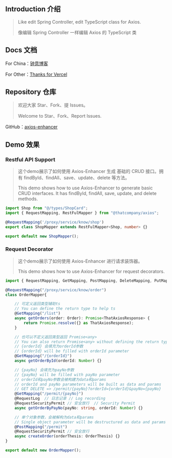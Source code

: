## Introduction 介绍
> Like edit Spring Controller, edit TypeScript class for Axios.
> 
> 像编辑 Spring Controller 一样编辑 Axios 的 TypeScript 类


## Docs 文档

For China：[钟意博客](https://blog.thatcoder.cn/)

For Other：[Thanks for Vercel](https://axios-enhancer.docs.thatcoder.cn/)

## Repository 仓库
> 欢迎大家 Star、Fork、提 Issues。
> 
> Welcome to Star、Fork、Report Issues.

GitHub：[axios-enhancer](https://github.com/ThatCoders/axios-enhancer)

## Demo 效果
### Restful API Support
> 这个demo展示了如何使用 Axios-Enhancer 生成 基础的 CRUD 接口。拥有 findById、findAll、save、update、delete 等方法。
> 
> This demo shows how to use Axios-Enhancer to generate basic CRUD interfaces. It has findById, findAll, save, update, and delete methods.

```typescript
import Shop from "@/types/ShopCard";
import { RequestMapping, RestFulMapper } from "@thatcompany/axios";

@RequestMapping('/proxy/service/know/shop')
export class ShopMapper extends RestFulMapper<Shop, number> {}

export default new ShopMapper();
```
### Request Decorator
> 这个demo展示了如何使用 Axios-Enhancer 进行请求装饰器。
> 
> This demo shows how to use Axios-Enhancer for request decorators.

```typescript
import { RequestMapping, GetMapping, PostMapping, DeleteMapping, PutMapping } from "@thatcompany/axios";

@RequestMapping("/proxy/service/know/order")
class OrderMapper{

    // 可定义返回类型辅助ts
    // You can define the return type to help ts
    @GetMapping("/list")
    async getOrders(order: Order): Promise<ThatAxiosResponse> {
        return Promise.resolve({} as ThatAxiosResponse);
    }

    // 也可以不定义返回类型返回 Promise<any>
    // You can also return Promise<any> without defining the return type
    // {orderId} 会填充为orderId参数
    // {orderId} will be filled with orderId parameter
    @GetMapping("/{orderId}")
    async getOrderById(orderId: Number) {}

    // {payNo} 会填充为payNo参数
    // {payNo} will be filled with payNo parameter
    // orderId和payNo参数会被构建为data和params
    // orderId and payNo parameters will be built as data and params
    // GET DELETE => /permit/{payNo}?orderId={orderId}&payNo={payNo}
    @GetMapping("/permit/{payNo}")
    @RequestLog  // 日志记录 // Log recording
    @RequestSecurityPermit // 安全放行  // Security Permit
    async getOrderByPayNo(payNo: string, orderId: Number) {}

    // 单个对象参数，会被解构为data和params
    // Single object parameter will be destructured as data and params
    @PostMapping("/permit")
    @RequestSecurityPermit // 安全放行
    async createOrder(orderThesis: OrderThesis) {}
}

export default new OrderMapper();
```

